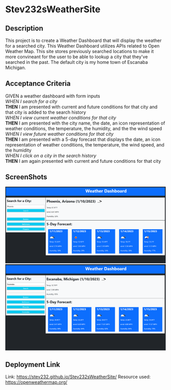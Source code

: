 # Stev232sWeatherSite

## Description

This project is to create a Weather Dashboard that will display the weather for a searched city. This Weather Dashboard utilizes APIs related to Open Weather Map. This site stores previously searched locations to make it more convineant for the user to be able to lookup a city that they've searched in the past. The default city is my home town of Escanaba Michigan.

## Acceptance Criteria

GIVEN a weather dashboard with form inputs<br>
*WHEN I search for a city*<br>
__THEN__ I am presented with current and future conditions for that city and that city is added to the search history<br>
*WHEN I view current weather conditions for that city*<br>
__THEN__ I am presented with the city name, the date, an icon representation of weather conditions, the temperature, the humidity, and the the wind speed<br>
*WHEN I view future weather conditions for that city*<br>
__THEN__ I am presented with a 5-day forecast that displays the date, an icon representation of weather conditions, the temperature, the wind speed, and the humidity<br>
*WHEN I click on a city in the search history*<br>
__THEN__ I am again presented with current and future conditions for that city<br>

## ScreenShots

![PLOT](./assets/screenshots/DisplaySearchedCity.PNG)
![PLOT](./assets/screenshots/SearchedCityIsAddedAsButton.PNG)

## Deployment Link

Link: https://stev232.github.io/Stev232sWeatherSite/
Resource used: https://openweathermap.org/